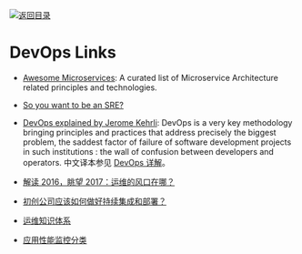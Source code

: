 [![返回目录](https://parg.co/UGo)](https://github.com/wxyyxc1992/Awesome-Links)

# DevOps Links

* [Awesome Microservices](https://github.com/mfornos/awesome-microservices): A curated list of Microservice Architecture related principles and technologies.

* [So you want to be an SRE?](https://hackernoon.com/so-you-want-to-be-an-sre-34e832357a8c#.x8tn42pb7)

* [DevOps explained by Jerome Kehrli](https://www.niceideas.ch/roller2/badtrash/entry/devops-explained): DevOps is a very key methodology bringing principles and practices that address precisely the biggest problem, the saddest factor of failure of software development projects in such institutions : the wall of confusion between developers and operators. 中文译本参见 [DevOps 详解](https://www.zybuluo.com/liuhui0803/note/650897)。

* [解读 2016，眺望 2017：运维的风口在哪？](http://mp.weixin.qq.com/s/X4929d1NtrmWGfT6ZEHxUg)

* [初创公司应该如何做好持续集成和部署？](http://www.simlinux.com/archives/1638.html)

* [运维知识体系](https://www.unixhot.com/page/ops)

* [应用性能监控分类](http://www.infoq.com/cn/news/2015/08/monitoring-applications-category)
